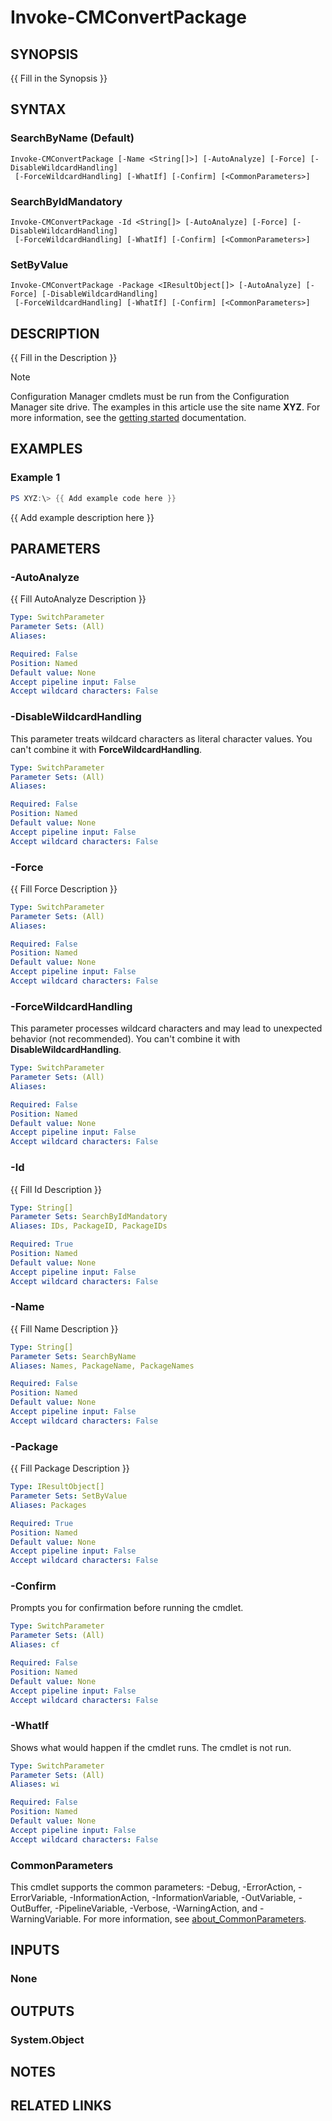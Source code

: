 ﻿---
external help file: AdminUI.PS.AppModel.dll-Help.xml
Module Name: ConfigurationManager
online version:
schema: 2.0.0
---

# Invoke-CMConvertPackage

## SYNOPSIS
{{ Fill in the Synopsis }}

## SYNTAX

### SearchByName (Default)
```
Invoke-CMConvertPackage [-Name <String[]>] [-AutoAnalyze] [-Force] [-DisableWildcardHandling]
 [-ForceWildcardHandling] [-WhatIf] [-Confirm] [<CommonParameters>]
```

### SearchByIdMandatory
```
Invoke-CMConvertPackage -Id <String[]> [-AutoAnalyze] [-Force] [-DisableWildcardHandling]
 [-ForceWildcardHandling] [-WhatIf] [-Confirm] [<CommonParameters>]
```

### SetByValue
```
Invoke-CMConvertPackage -Package <IResultObject[]> [-AutoAnalyze] [-Force] [-DisableWildcardHandling]
 [-ForceWildcardHandling] [-WhatIf] [-Confirm] [<CommonParameters>]
```

## DESCRIPTION
{{ Fill in the Description }}

> [!NOTE]
> Configuration Manager cmdlets must be run from the Configuration Manager site drive.
> The examples in this article use the site name **XYZ**. For more information, see the
> [getting started](/powershell/sccm/overview) documentation.

## EXAMPLES

### Example 1
```powershell
PS XYZ:\> {{ Add example code here }}
```

{{ Add example description here }}

## PARAMETERS

### -AutoAnalyze
{{ Fill AutoAnalyze Description }}

```yaml
Type: SwitchParameter
Parameter Sets: (All)
Aliases:

Required: False
Position: Named
Default value: None
Accept pipeline input: False
Accept wildcard characters: False
```

### -DisableWildcardHandling
This parameter treats wildcard characters as literal character values. You can't combine it with **ForceWildcardHandling**.

```yaml
Type: SwitchParameter
Parameter Sets: (All)
Aliases:

Required: False
Position: Named
Default value: None
Accept pipeline input: False
Accept wildcard characters: False
```

### -Force
{{ Fill Force Description }}

```yaml
Type: SwitchParameter
Parameter Sets: (All)
Aliases:

Required: False
Position: Named
Default value: None
Accept pipeline input: False
Accept wildcard characters: False
```

### -ForceWildcardHandling
This parameter processes wildcard characters and may lead to unexpected behavior (not recommended). You can't combine it with **DisableWildcardHandling**.

```yaml
Type: SwitchParameter
Parameter Sets: (All)
Aliases:

Required: False
Position: Named
Default value: None
Accept pipeline input: False
Accept wildcard characters: False
```

### -Id
{{ Fill Id Description }}

```yaml
Type: String[]
Parameter Sets: SearchByIdMandatory
Aliases: IDs, PackageID, PackageIDs

Required: True
Position: Named
Default value: None
Accept pipeline input: False
Accept wildcard characters: False
```

### -Name
{{ Fill Name Description }}

```yaml
Type: String[]
Parameter Sets: SearchByName
Aliases: Names, PackageName, PackageNames

Required: False
Position: Named
Default value: None
Accept pipeline input: False
Accept wildcard characters: False
```

### -Package
{{ Fill Package Description }}

```yaml
Type: IResultObject[]
Parameter Sets: SetByValue
Aliases: Packages

Required: True
Position: Named
Default value: None
Accept pipeline input: False
Accept wildcard characters: False
```

### -Confirm
Prompts you for confirmation before running the cmdlet.

```yaml
Type: SwitchParameter
Parameter Sets: (All)
Aliases: cf

Required: False
Position: Named
Default value: None
Accept pipeline input: False
Accept wildcard characters: False
```

### -WhatIf
Shows what would happen if the cmdlet runs.
The cmdlet is not run.

```yaml
Type: SwitchParameter
Parameter Sets: (All)
Aliases: wi

Required: False
Position: Named
Default value: None
Accept pipeline input: False
Accept wildcard characters: False
```

### CommonParameters
This cmdlet supports the common parameters: -Debug, -ErrorAction, -ErrorVariable, -InformationAction, -InformationVariable, -OutVariable, -OutBuffer, -PipelineVariable, -Verbose, -WarningAction, and -WarningVariable. For more information, see [about_CommonParameters](http://go.microsoft.com/fwlink/?LinkID=113216).

## INPUTS

### None

## OUTPUTS

### System.Object
## NOTES

## RELATED LINKS
